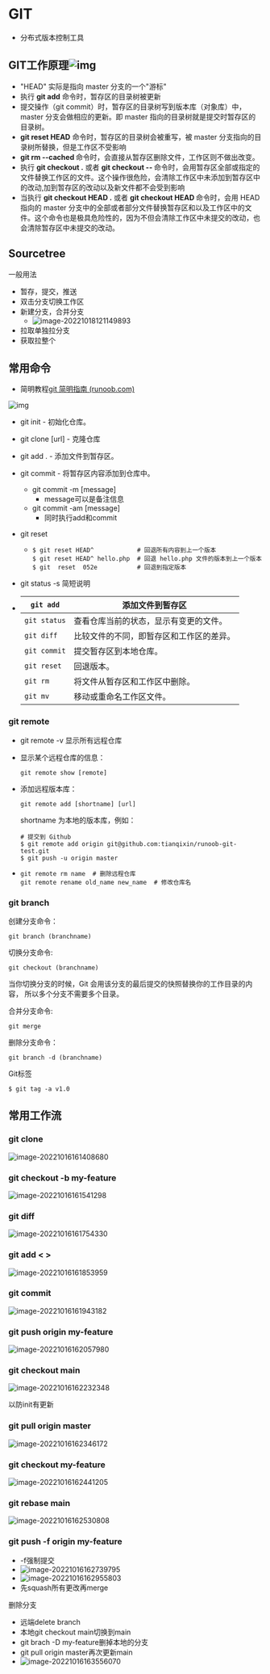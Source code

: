 # GIT

- 分布式版本控制工具

## GIT工作原理![img](C:/Users/%E8%89%AF%E5%B0%8F%E8%BE%B0/Documents/Typora/GITHUB.assets/1352126739_7909.jpg)

- "HEAD" 实际是指向 master 分支的一个"游标"
- 执行 **git add** 命令时，暂存区的目录树被更新
- 提交操作（git commit）时，暂存区的目录树写到版本库（对象库）中，master 分支会做相应的更新。即 master 指向的目录树就是提交时暂存区的目录树。
- **git reset HEAD** 命令时，暂存区的目录树会被重写，被 master 分支指向的目录树所替换，但是工作区不受影响
- **git rm --cached <file>** 命令时，会直接从暂存区删除文件，工作区则不做出改变。
- 执行 **git checkout .** 或者 **git checkout -- <file>** 命令时，会用暂存区全部或指定的文件替换工作区的文件。这个操作很危险，会清除工作区中未添加到暂存区中的改动,加到暂存区的改动以及新文件都不会受到影响
- 当执行 **git checkout HEAD .** 或者 **git checkout HEAD <file>** 命令时，会用 HEAD 指向的 master 分支中的全部或者部分文件替换暂存区和以及工作区中的文件。这个命令也是极具危险性的，因为不但会清除工作区中未提交的改动，也会清除暂存区中未提交的改动。

## Sourcetree

一般用法

- 暂存，提交，推送
- 双击分支切换工作区
- 新建分支，合并分支
  - ![image-20221018121149893](C:/Users/%E8%89%AF%E5%B0%8F%E8%BE%B0/Documents/Typora/GITHUB.assets/image-20221018121149893.png)
- 拉取单独拉分支
- 获取拉整个

## 常用命令

- 简明教程[git 简明指南 (runoob.com)](https://www.runoob.com/manual/git-guide/)

![img](C:/Users/%E8%89%AF%E5%B0%8F%E8%BE%B0/Documents/Typora/GITHUB.assets/git-command.jpg)

- git init - 初始化仓库。

- git clone [url] - 克隆仓库

- git add . - 添加文件到暂存区。

- git commit - 将暂存区内容添加到仓库中。

  - git commit -m [message]
    - message可以是备注信息
  - git commit -am [message]
    - 同时执行add和commit

- git reset

  - ```
    $ git reset HEAD^            # 回退所有内容到上一个版本  
    $ git reset HEAD^ hello.php  # 回退 hello.php 文件的版本到上一个版本  
    $ git  reset  052e           # 回退到指定版本
    
    ```

- git status -s  简短说明

- | `git add`    | 添加文件到暂存区                         |
  | ------------ | ---------------------------------------- |
  | `git status` | 查看仓库当前的状态，显示有变更的文件。   |
  | `git diff`   | 比较文件的不同，即暂存区和工作区的差异。 |
  | `git commit` | 提交暂存区到本地仓库。                   |
  | `git reset`  | 回退版本。                               |
  | `git rm`     | 将文件从暂存区和工作区中删除。           |
  | `git mv`     | 移动或重命名工作区文件。                 |

### git remote

- git remote -v  显示所有远程仓库

- 显示某个远程仓库的信息：

  ```
  git remote show [remote]
  ```

- 添加远程版本库：

  ```
  git remote add [shortname] [url]
  ```

  shortname 为本地的版本库，例如：

  ```
  # 提交到 Github
  $ git remote add origin git@github.com:tianqixin/runoob-git-test.git
  $ git push -u origin master
  ```

- ```
  git remote rm name  # 删除远程仓库
  git remote rename old_name new_name  # 修改仓库名
  ```

### git branch

创建分支命令：

```
git branch (branchname)
```

切换分支命令:

```
git checkout (branchname)
```

当你切换分支的时候，Git 会用该分支的最后提交的快照替换你的工作目录的内容， 所以多个分支不需要多个目录。

合并分支命令:

```
git merge 
```

删除分支命令：

```
git branch -d (branchname)
```

Git标签

```
$ git tag -a v1.0
```

## 常用工作流

### git clone

![image-20221016161408680](C:\Users\良小辰\AppData\Roaming\Typora\typora-user-images\image-20221016161408680.png)

### git checkout -b my-feature

![image-20221016161541298](C:\Users\良小辰\AppData\Roaming\Typora\typora-user-images\image-20221016161541298.png)

### git diff

![image-20221016161754330](C:\Users\良小辰\AppData\Roaming\Typora\typora-user-images\image-20221016161754330.png)

### git add < >

![image-20221016161853959](C:\Users\良小辰\AppData\Roaming\Typora\typora-user-images\image-20221016161853959.png)

### git commit

![image-20221016161943182](C:\Users\良小辰\AppData\Roaming\Typora\typora-user-images\image-20221016161943182.png)

### git push origin my-feature

![image-20221016162057980](C:\Users\良小辰\AppData\Roaming\Typora\typora-user-images\image-20221016162057980.png)

### git checkout main

![image-20221016162232348](C:\Users\良小辰\AppData\Roaming\Typora\typora-user-images\image-20221016162232348.png)

 以防init有更新

### git pull origin master

![image-20221016162346172](C:\Users\良小辰\AppData\Roaming\Typora\typora-user-images\image-20221016162346172.png)

### git checkout my-feature

![image-20221016162441205](C:\Users\良小辰\AppData\Roaming\Typora\typora-user-images\image-20221016162441205.png)

### git rebase main

![image-20221016162530808](C:\Users\良小辰\AppData\Roaming\Typora\typora-user-images\image-20221016162530808.png)

### git push -f origin my-feature

- -f强制提交
- ![image-20221016162739795](C:\Users\良小辰\AppData\Roaming\Typora\typora-user-images\image-20221016162739795.png)
- ![image-20221016162955803](C:\Users\良小辰\AppData\Roaming\Typora\typora-user-images\image-20221016162955803.png)
- 先squash所有更改再merge

删除分支

- 远端delete branch
- 本地git checkout main切换到main
- git brach -D my-feature删掉本地的分支
- git pull origin master再次更新main
- ![image-20221016163556070](C:\Users\良小辰\AppData\Roaming\Typora\typora-user-images\image-20221016163556070.png)